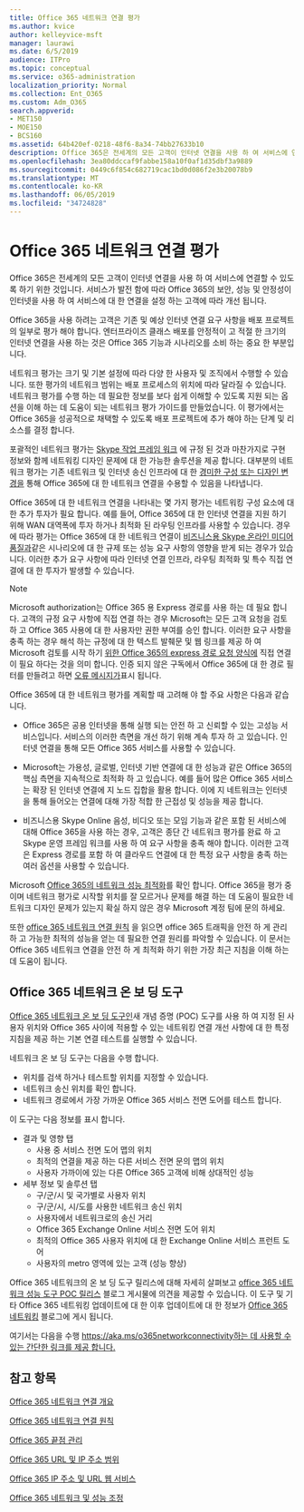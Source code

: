 ```yaml
---
title: Office 365 네트워크 연결 평가
ms.author: kvice
author: kelleyvice-msft
manager: laurawi
ms.date: 6/5/2019
audience: ITPro
ms.topic: conceptual
ms.service: o365-administration
localization_priority: Normal
ms.collection: Ent_O365
ms.custom: Adm_O365
search.appverid:
- MET150
- MOE150
- BCS160
ms.assetid: 64b420ef-0218-48f6-8a34-74bb27633b10
description: Office 365은 전세계의 모든 고객이 인터넷 연결을 사용 하 여 서비스에 연결할 수 있도록 하기 위한 것입니다. 서비스가 발전 함에 따라 Office 365의 보안, 성능 및 안정성이 인터넷을 사용 하 여 서비스에 대 한 연결을 설정 하는 고객에 따라 개선 됩니다.
ms.openlocfilehash: 3ea80ddccaf9fabbe158a10f0af1d35dbf3a9889
ms.sourcegitcommit: 0449c6f854c682719cac1bd0d086f2e3b20078b9
ms.translationtype: MT
ms.contentlocale: ko-KR
ms.lasthandoff: 06/05/2019
ms.locfileid: "34724828"
---
```

# <a name="assessing-office-365-network-connectivity"></a>Office 365 네트워크 연결 평가

Office 365은 전세계의 모든 고객이 인터넷 연결을 사용 하 여 서비스에 연결할 수 있도록 하기 위한 것입니다. 서비스가 발전 함에 따라 Office 365의 보안, 성능 및 안정성이 인터넷을 사용 하 여 서비스에 대 한 연결을 설정 하는 고객에 따라 개선 됩니다.
  
Office 365을 사용 하려는 고객은 기존 및 예상 인터넷 연결 요구 사항을 배포 프로젝트의 일부로 평가 해야 합니다. 엔터프라이즈 클래스 배포를 안정적이 고 적절 한 크기의 인터넷 연결을 사용 하는 것은 Office 365 기능과 시나리오를 소비 하는 중요 한 부분입니다.
  
네트워크 평가는 크기 및 기본 설정에 따라 다양 한 사용자 및 조직에서 수행할 수 있습니다. 또한 평가의 네트워크 범위는 배포 프로세스의 위치에 따라 달라질 수 있습니다. 네트워크 평가를 수행 하는 데 필요한 정보를 보다 쉽게 이해할 수 있도록 지원 되는 옵션을 이해 하는 데 도움이 되는 네트워크 평가 가이드를 만들었습니다. 이 평가에서는 Office 365을 성공적으로 채택할 수 있도록 배포 프로젝트에 추가 해야 하는 단계 및 리소스를 결정 합니다.
  
포괄적인 네트워크 평가는 [Skype 작업 프레임 워크](https://www.skypeoperationsframework.com/) 에 규정 된 것과 마찬가지로 구현 정보와 함께 네트워킹 디자인 문제에 대 한 가능한 솔루션을 제공 합니다. 대부분의 네트워크 평가는 기존 네트워크 및 인터넷 송신 인프라에 대 한 [경미한 구성 또는 디자인 변경을](https://aka.ms/manageo365endpoints) 통해 Office 365에 대 한 네트워크 연결을 수용할 수 있음을 나타냅니다.

Office 365에 대 한 네트워크 연결을 나타내는 몇 가지 평가는 네트워킹 구성 요소에 대 한 추가 투자가 필요 합니다. 예를 들어, Office 365에 대 한 인터넷 연결을 지원 하기 위해 WAN 대역폭에 투자 하거나 최적화 된 라우팅 인프라를 사용할 수 있습니다. 경우에 따라 평가는 Office 365에 대 한 네트워크 연결이 [비즈니스용 Skype 온라인 미디어 품질과](https://support.office.com/article/Media-Quality-and-Network-Connectivity-Performance-in-Skype-for-Business-Online-5fe3e01b-34cf-44e0-b897-b0b2a83f0917)같은 시나리오에 대 한 규제 또는 성능 요구 사항의 영향을 받게 되는 경우가 있습니다. 이러한 추가 요구 사항에 따라 인터넷 연결 인프라, 라우팅 최적화 및 특수 직접 연결에 대 한 투자가 발생할 수 있습니다.
  
> [!NOTE]
> Microsoft authorization는 Office 365 용 Express 경로를 사용 하는 데 필요 합니다. 고객의 규정 요구 사항에 직접 연결 하는 경우 Microsoft는 모든 고객 요청을 검토 하 고 Office 365 사용에 대 한 사용자만 권한 부여를 승인 합니다. 이러한 요구 사항을 충족 하는 경우 해석 하는 규정에 대 한 텍스트 발췌문 및 웹 링크를 제공 하 여 Microsoft 검토를 시작 하기 [위한 Office 365의 express 경로 요청 양식에](https://aka.ms/O365ERReview) 직접 연결이 필요 하다는 것을 의미 합니다. 인증 되지 않은 구독에서 Office 365에 대 한 경로 필터를 만들려고 하면 [오류 메시지가](https://support.microsoft.com/kb/3181709)표시 됩니다.
  
Office 365에 대 한 네트워크 평가를 계획할 때 고려해 야 할 주요 사항은 다음과 같습니다.
  
- Office 365은 공용 인터넷을 통해 실행 되는 안전 하 고 신뢰할 수 있는 고성능 서비스입니다. 서비스의 이러한 측면을 개선 하기 위해 계속 투자 하 고 있습니다. 인터넷 연결을 통해 모든 Office 365 서비스를 사용할 수 있습니다.

- Microsoft는 가용성, 글로벌, 인터넷 기반 연결에 대 한 성능과 같은 Office 365의 핵심 측면을 지속적으로 최적화 하 고 있습니다. 예를 들어 많은 Office 365 서비스는 확장 된 인터넷 연결에 지 노드 집합을 활용 합니다. 이에 지 네트워크는 인터넷을 통해 들어오는 연결에 대해 가장 적합 한 근접성 및 성능을 제공 합니다.

- 비즈니스용 Skype Online 음성, 비디오 또는 모임 기능과 같은 포함 된 서비스에 대해 Office 365을 사용 하는 경우, 고객은 종단 간 네트워크 평가를 완료 하 고 Skype 운영 프레임 워크를 사용 하 여 요구 사항을 충족 해야 합니다. 이러한 고객은 Express 경로를 포함 하 여 클라우드 연결에 대 한 특정 요구 사항을 충족 하는 여러 옵션을 사용할 수 있습니다.

Microsoft [Office 365의 네트워크 성능 최적화](https://msdn.microsoft.com/en-us/library/mt450488.aspx)를 확인 합니다. Office 365을 평가 중 이며 네트워크 평가로 시작할 위치를 잘 모르거나 문제를 해결 하는 데 도움이 필요한 네트워크 디자인 문제가 있는지 확실 하지 않은 경우 Microsoft 계정 팀에 문의 하세요.
  
또한 [office 365 네트워크 연결 원칙](https://aka.ms/o365networkingprinciples) 을 읽으면 office 365 트래픽을 안전 하 게 관리 하 고 가능한 최적의 성능을 얻는 데 필요한 연결 원리를 파악할 수 있습니다. 이 문서는 Office 365 네트워크 연결을 안전 하 게 최적화 하기 위한 가장 최근 지침을 이해 하는 데 도움이 됩니다.

## <a name="the-office-365-network-onboarding-tool"></a>Office 365 네트워크 온 보 딩 도구

[Office 365 네트워크 온 보 딩 도구인](https://aka.ms/netonboard)새 개념 증명 (POC) 도구를 사용 하 여 지정 된 사용자 위치와 Office 365 사이에 적용할 수 있는 네트워킹 연결 개선 사항에 대 한 특정 지침을 제공 하는 기본 연결 테스트를 실행할 수 있습니다.

네트워크 온 보 딩 도구는 다음을 수행 합니다.

- 위치를 검색 하거나 테스트할 위치를 지정할 수 있습니다.
- 네트워크 송신 위치를 확인 합니다.
- 네트워크 경로에서 가장 가까운 Office 365 서비스 전면 도어를 테스트 합니다.

이 도구는 다음 정보를 표시 합니다.

- 결과 및 영향 탭
  - 사용 중 서비스 전면 도어 맵의 위치
  - 최적의 연결을 제공 하는 다른 서비스 전면 문의 맵의 위치
  - 사용자 가까이에 있는 다른 Office 365 고객에 비해 상대적인 성능
- 세부 정보 및 솔루션 탭
  - 구/군/시 및 국가별로 사용자 위치
  - 구/군/시, 시/도를 사용한 네트워크 송신 위치
  - 사용자에서 네트워크로의 송신 거리
  - Office 365 Exchange Online 서비스 전면 도어 위치
  - 최적의 Office 365 사용자 위치에 대 한 Exchange Online 서비스 프런트 도어
  - 사용자의 metro 영역에 있는 고객 (성능 향상)

Office 365 네트워크의 온 보 딩 도구 릴리스에 대해 자세히 살펴보고 [office 365 네트워크 성능 도구 POC 릴리스](https://techcommunity.microsoft.com/t5/Office-365-Networking/Office-365-Network-Performance-tool-POC-release/m-p/319579#M102) 블로그 게시물에 의견을 제공할 수 있습니다. 이 도구 및 기타 Office 365 네트워킹 업데이트에 대 한 이후 업데이트에 대 한 정보가 [Office 365 네트워킹](https://techcommunity.microsoft.com/t5/Office-365-Networking/bd-p/Office365Networking) 블로그에 게시 됩니다.
  
여기서는 다음을 수행 [ https://aka.ms/o365networkconnectivity하는 데 사용할 수 있는 간단한 링크를 제공 합니다.](https://aka.ms/o365networkconnectivity)
  
## <a name="see-also"></a>참고 항목

[Office 365 네트워크 연결 개요](office-365-networking-overview.md)

[Office 365 네트워크 연결 원칙](https://aka.ms/o365networkingprinciples)

[Office 365 끝점 관리](managing-office-365-endpoints.md)

[Office 365 URL 및 IP 주소 범위](urls-and-ip-address-ranges.md)

[Office 365 IP 주소 및 URL 웹 서비스](office-365-ip-web-service.md)

[Office 365 네트워크 및 성능 조정](network-planning-and-performance.md)
